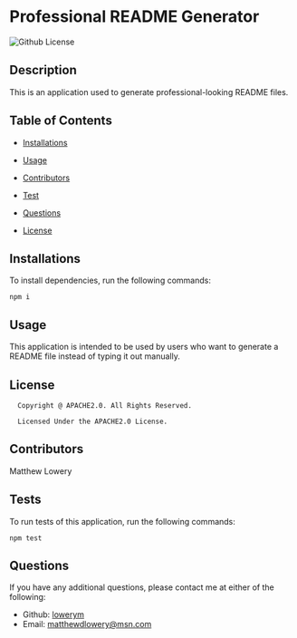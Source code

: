 # Professional README Generator
  ![Github License](https://img.shields.io/badge/license-APACHE2.0-yellowgreen.svg)

  ## Description

  This is an application used to generate professional-looking README files.

  ## Table of Contents

  * [Installations](#installations)

  * [Usage](#usage)

  * [Contributors](#contributors)

  * [Test](#tests)

  * [Questions](#questions)

  * [License](#license)

  ## Installations

  To install dependencies, run the following commands:

  ```
  npm i
  ```

  ## Usage

  This application is intended to be used by users who want to generate a README file instead of typing it out manually.

  ## License

      Copyright @ APACHE2.0. All Rights Reserved.

      Licensed Under the APACHE2.0 License.

  ## Contributors

  Matthew Lowery

  ## Tests

  To run tests of this application, run the following commands:

  ```
  npm test
  ```

  ## Questions

  If you have any additional questions, please contact me at either of the following:

  - Github: [lowerym](https://github.com/lowerym/)
  - Email: matthewdlowery@msn.com

